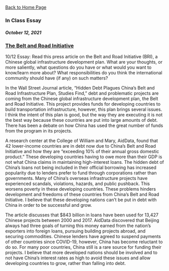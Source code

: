 
[Back to Home Page](https://grace-yoon1.github.io/DATA150/)

### **In Class Essay**
##### October 12, 2021

### [The Belt and Road Initiative](https://www.wsj.com/articles/hidden-debt-plagues-chinas-belt-and-road-infrastructure-plan-studies-find-11632866461)

10/12 Essay: Read this press article on the Belt and Road Initiative (BRI), a Chinese global infrastructure development plan. What are your thoughts, or more saliently, what questions do you have or what would you want to know/learn more about? What responsibilities do you think the international community should have (if any) on such matters?

In the Wall Street Journal article, “Hidden Debt Plagues China’s Belt and Road Infrastructure Plan, Studies Find,” debt and problematic projects are coming from the Chinese global infrastructure development plan, the Belt and Road Initiative. This project provides funds for developing countries to build transportation infrastructure, however, this plan brings several issues. I think the intent of this plan is good, but the way they are executing it is not the best way because these countries are put into large amounts of debt. There has been a debate on how China has used the great number of funds from the program in its projects. 

A research center at the College of William and Mary, AidData, found that 42 lower-income countries are in debt now due to China’s Belt and Road Initiative and how they are “exceeding 10% of their annual gross domestic product.” These developing countries having to owe more than their GDP is not what China claims in maintaining high-interest loans. The hidden debt of China’s loans not being included in their official borrowing has increased popularity due to lenders prefer to fund through corporations rather than governments. Many of China’s overseas infrastructure projects have experienced scandals, violations, hazards, and public pushback. This worsens poverty in these developing countries. These problems hinders development and freedoms of these countries from China’s Belt and Road Initiative. I believe that these developing nations can’t be put in debt with China in order to be successful and grow. 

The article discusses that $843 billion in loans have been used for 13,427 Chinese projects between 2000 and 2017. AidData discovered that Beijing always had three goals of turning this money earned from the nation’s exporters into foreign loans, pursuing building projects abroad, and securing commodities. Chinese lenders have agreed to suspend payments of other countries since COVID-19, however, China has become reluctant to do so. For many poor countries, China still is a rare source for funding their projects. I believe that more developed nations should be involved and to not have China’s interest rates as high to avoid these issues and allow developing countries to grow, rather than falling into debt.
